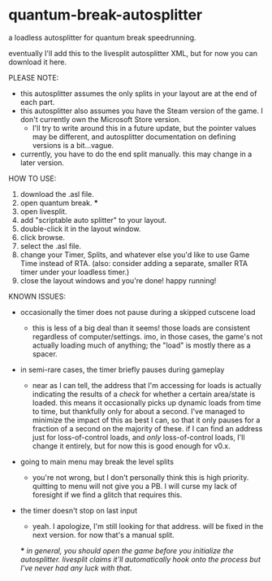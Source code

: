 # quantum-break-autosplitter
a loadless autosplitter for quantum break speedrunning.

eventually I'll add this to the livesplit autosplitter XML, but for now you can download it here.

PLEASE NOTE:
- this autosplitter assumes the only splits in your layout are at the end of each part.
- this autosplitter also assumes you have the Steam version of the game. I don't currently own the Microsoft Store version.
  - I'll try to write around this in a future update, but the pointer values may be different, and autosplitter documentation on defining versions is a bit...vague.
- currently, you have to do the end split manually. this may change in a later version.

HOW TO USE:
1. download the .asl file.
2. open quantum break. **&ast;**
3. open livesplit.
4. add "scriptable auto splitter" to your layout.
5. double-click it in the layout window.
6. click browse.
7. select the .asl file.
8. change your Timer, Splits, and whatever else you'd like to use Game Time instead of RTA. (also: consider adding a separate, smaller RTA timer under your loadless timer.)
9. close the layout windows and you're done! happy running!

KNOWN ISSUES:
- occasionally the timer does not pause during a skipped cutscene load
  - this is less of a big deal than it seems! those loads are consistent regardless of computer/settings. imo, in those cases, the game's not actually loading much of anything; the "load" is mostly there as a spacer.
- in semi-rare cases, the timer briefly pauses during gameplay
  - near as I can tell, the address that I'm accessing for loads is actually indicating the results of a *check* for whether a certain area/state is loaded. this means it occasionally picks up dynamic loads from time to time, but thankfully only for about a second. I've managed to minimize the impact of this as best I can, so that it only pauses for a fraction of a second on the majority of these. if I can find an address just for loss-of-control loads, and *only* loss-of-control loads, I'll change it entirely, but for now this is good enough for v0.x.
- going to main menu may break the level splits
  - you're not wrong, but I don't personally think this is high priority. quitting to menu will not give you a PB. I will curse my lack of foresight if we find a glitch that requires this.
- the timer doesn't stop on last input
  - yeah. I apologize, I'm still looking for that address. will be fixed in the next version. for now that's a manual split.
  
  
  **&ast;** *in general, you should open the game before you initialize the autosplitter. livesplit claims it'll automatically hook onto the process but I've never had any luck with that.*

